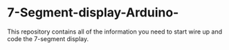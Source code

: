 # 7-Segment-display-Arduino-
This repository contains all of the information you need to start wire up and code the 7-segment display.
